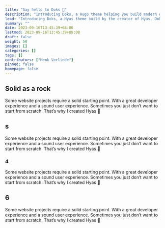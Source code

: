 ```yaml
---
title: "Say hello to Doks 👋"
description: "Introducing Doks, a Hugo theme helping you build modern documentation websites that are secure, fast, and SEO-ready — by default."
lead: "Introducing Doks, a Hyas theme build by the creator of Hyas. Doks helps you build modern documentation websites that are secure, fast, and SEO-ready — by default."
summary: ""
date: 2023-09-16T13:45:39+08:00
lastmod: 2023-09-16T13:45:39+08:00
draft: false
weight: 50
images: []
categories: []
tags: []
contributors: ["Henk Verlinde"]
pinned: false
homepage: false
---
```


## Solid as a rock

Some website projects require a solid starting point. With a great developer experience and a sound user experience. Sometimes you just don’t want to start from scratch. That’s why I created Hyas 💚



## s

Some website projects require a solid starting point. With a great developer experience and a sound user experience. Sometimes you just don’t want to start from scratch. That’s why I created Hyas 💚



### 4

Some website projects require a solid starting point. With a great developer experience and a sound user experience. Sometimes you just don’t want to start from scratch. That’s why I created Hyas 💚



## 6

Some website projects require a solid starting point. With a great developer experience and a sound user experience. Sometimes you just don’t want to start from scratch. That’s why I created Hyas 💚
